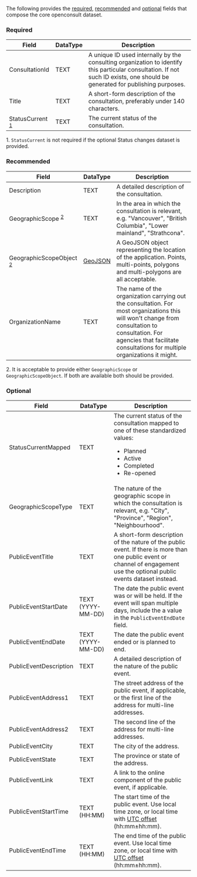 The following provides the [required](#required), [recommended](#recommended) and [optional](#optional) fields that compose the core openconsult dataset.

### Required

Field                                | DataType | Description
-------------------------------------|----------|------------
ConsultationId                       | TEXT     | A unique ID used internally by the consulting organization to identify this particular consultation. If not such ID exists, one should be generated for publishing purposes.
Title                                | TEXT     | A short-form description of the consultation, preferably under 140 characters.
StatusCurrent <sup>[1](#note1)</sup> | TEXT     | The current status of the consultation.

<a name="note1">1</a>. `StatusCurrent` is not required if the optional Status changes dataset is provided.

### Recommended
Field                                        | DataType | Description
---------------------------------------------|----------|------------
Description                                  | TEXT     | A detailed description of the consultation.
GeographicScope <sup>[2](#note2)</sup>       | TEXT     | In the area in which the consultation is relevant, e.g. "Vancouver", "British Columbia", "Lower mainland", "Strathcona".
GeographicScopeObject <sup>[2](#note2)</sup> | [GeoJSON](http://geojson.org/geojson-spec.html) | A GeoJSON object representing the location of the application. Points, multi-points, polygons and multi-polygons are all acceptable.
OrganizationName                             | TEXT     | The name of the organization carrying out the consultation. For most organizations this will won't change from consultation to consultation. For agencies that facilitate consultations for multiple organizations it might.

<a name="note2">2</a>. It is acceptable to provide either `GeographicScope` or `GeographicScopeObject`. If both are available both should be provided.

### Optional

Field                  | DataType          | Description
-----------------------|-------------------|------------
StatusCurrentMapped    | TEXT              | The current status of the consultation mapped to one of these standardized values: <ul><li>Planned</li><li>Active</li><li>Completed</li><li>Re-opened</li></ul>
GeographicScopeType    | TEXT              | The nature of the geographic scope in which the consultation is relevant, e.g. "City", "Province", "Region", "Neighbourhood".
PublicEventTitle       | TEXT              | A short-form description of the nature of the public event. If there is more than one public event or channel of engagement use the optional public events dataset instead.
PublicEventStartDate   | TEXT (YYYY-MM-DD) | The date the public event was or will be held. If the event will span multiple days, include the a value in the `PublicEventEndDate` field.
PublicEventEndDate     | TEXT (YYYY-MM-DD) |  The date the public event ended or is planned to end.
PublicEventDescription | TEXT              | A detailed description of the nature of the public event.
PublicEventAddress1    | TEXT              | The street address of the public event, if applicable, or the first line of the address for multi-line addresses.
PublicEventAddress2    | TEXT              | The second line of the address for multi-line addresses.
PublicEventCity        | TEXT              | The city of the address.
PublicEventState       | TEXT              | The province or state of the address.
PublicEventLink        | TEXT              | A link to the online component of the public event, if applicable.
PublicEventStartTime   | TEXT (HH:MM)      | The start time of the public event. Use local time zone, or local time with [UTC offset](https://en.wikipedia.org/wiki/ISO_8601#Time_offsets_from_UTC) (hh:mm±hh:mm).
PublicEventEndTime     | TEXT (HH:MM)      | The end time of the public event. Use local time zone, or local time with [UTC offset](https://en.wikipedia.org/wiki/ISO_8601#Time_offsets_from_UTC) (hh:mm±hh:mm).
